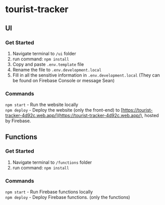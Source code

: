 # tourist-tracker

## UI
### Get Started
1. Navigate terminal to `/ui` folder
2. run command: `npm install`
3. Copy and paste `.env.template` file
4. Rename the file to `.env.development.local`
5. Fill in all the sensitive information in `.env.development.local` (They can be found on Firebase Console or message Sean)
### Commands
`npm start` - Run the website locally
</br>
`npm deploy` - Deploy the website (only the front-end) to [https://tourist-tracker-4d92c.web.app/](https://tourist-tracker-4d92c.web.app/), hosted by Firebase.

## Functions
### Get Started
1. Navigate terminal to `/functions` folder
2. run command: `npm install`
### Commands
`npm start` - Run Firebase functions locally
</br>
`npm deploy` - Deploy Firebase functions. (only the functions)
